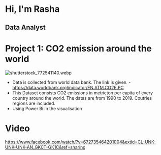 # Hi, I'm Rasha 
## Data Analyst

# Project 1: CO2 emission around the world 
![shutterstock_772541140.webp](https://geographical.co.uk/wp-content/uploads/carbon-dioxide-emissions-title.jpg)
* Data is collected from world data bank. The link is given. 
-https://data.worldbank.org/indicator/EN.ATM.CO2E.PC
* This Dataset consists CO2 emissions in metricton per capita of every country around the world. The datas are from 1990 to 2019. Coutries regions are included.
* Using Power Bi in the visualisation
# Video
https://www.facebook.com/watch/?v=672735464201004&extid=CL-UNK-UNK-UNK-AN_GK0T-GK1C&ref=sharing

